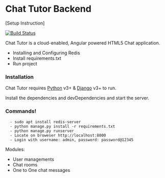 # Chat Tutor Backend

[Setup Instruction]

[![Build Status](https://travis-ci.org/joemccann/dillinger.svg?branch=master)](https://github.com/ManojDatt/ChatTutor)

Chat Tutor is a cloud-enabled, Angular powered HTML5 Chat application.

  - Installing and Configuring Redis
  - Install requirements.txt
  - Run project

### Installation

Chat Tutor requires [Python](https://www.python.org/dev/peps/pep-0494/) v3+ & [Django](https://docs.djangoproject.com/en/3.0/topics/install/) v3+ to run.

Install the dependencies and devDependencies and start the server.

### Commands!
````
  - sudo apt install redis-server
  - python manage.py install -r requirements.txt
  - python manage.py runserver
  - Locate on broweser http://localhost:8000 
  - Login with username: admin, password: password@12345
````

Modules:
  - User managements
  - Chat rooms
  - One to One chat messages

